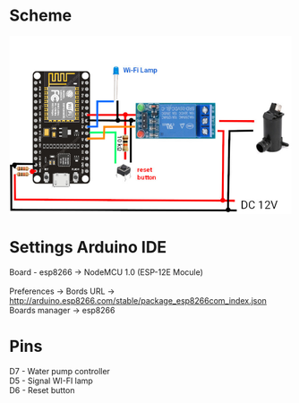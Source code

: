 # Scheme
<p align="center">
    <img src="scheme.jpg">
</p>

# Settings Arduino IDE

Board - esp8266 -> NodeMCU 1.0 (ESP-12E Mocule) \
 \
Preferences -> Bords URL -> http://arduino.esp8266.com/stable/package_esp8266com_index.json \
Boards manager -> esp8266

# Pins

D7 - Water pump controller \
D5 - Signal WI-FI lamp \
D6 - Reset button
